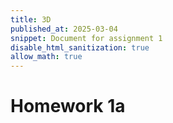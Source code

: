```yaml
---
title: 3D
published_at: 2025-03-04
snippet: Document for assignment 1
disable_html_sanitization: true
allow_math: true
---
```

# Homework 1a